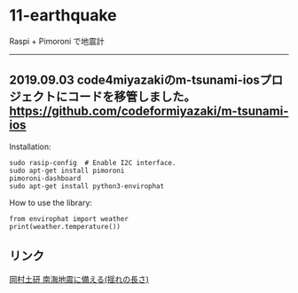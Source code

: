 # 11-earthquake
Raspi + Pimoroni で地震計

---
2019.09.03 code4miyazakiのm-tsunami-iosプロジェクトにコードを移管しました。
https://github.com/codeformiyazaki/m-tsunami-ios
---

Installation:
```
sudo rasip-config  # Enable I2C interface.
sudo apt-get install pimoroni
pimoroni-dashboard
sudo apt-get install python3-envirophat
```

How to use the library:
```
from envirophat import weather
print(weather.temperature())
```

## リンク

[岡村土研 南海地震に備える(揺れの長さ)](http://sc1.cc.kochi-u.ac.jp/~mako-ok/nankai/11duration.html)
